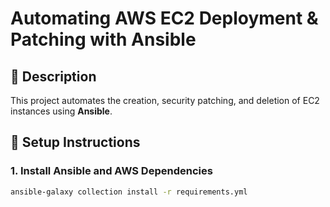 # Automating AWS EC2 Deployment & Patching with Ansible

## 📌 Description
This project automates the creation, security patching, and deletion of EC2 instances using **Ansible**.

## 🔧 Setup Instructions

### **1. Install Ansible and AWS Dependencies**
```sh
ansible-galaxy collection install -r requirements.yml
